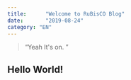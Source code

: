 ```yaml
---
title:      "Welcome to RuBisCO Blog"
date:       "2019-08-24"
category: "EN"
---
```


> “Yeah It's on. ”


## Hello World!

